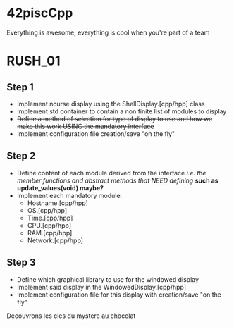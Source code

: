 # 42piscCpp
Everything is awesome, everything is cool when you're part of a team

# RUSH_01

## Step 1
* Implement ncurse display using the ShellDisplay.[cpp/hpp] class
* Implement std container to contain a non finite list of modules to display
* ~~Define a method of selection for type of display to use and how we make this work USING the mandatory interface~~
* Implement configuration file creation/save "on the fly"

## Step 2
* Define content of each module derived from the interface *i.e. the member functions and abstract methods that NEED defining* **such as update_values(void) maybe?**
* Implement each mandatory module:
  * Hostname.[cpp/hpp]
  * OS.[cpp/hpp]
  * Time.[cpp/hpp]
  * CPU.[cpp/hpp]
  * RAM.[cpp/hpp]
  * Network.[cpp/hpp]

## Step 3
* Define which graphical library to use for the windowed display
* Implement said display in the WindowedDisplay.[cpp/hpp]
* Implement configuration file for this display with creation/save "on the fly"

Decouvrons les cles du mystere au chocolat
